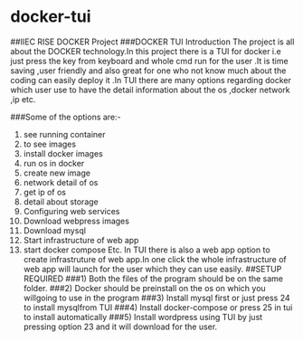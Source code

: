 # docker-tui
##IIEC RISE DOCKER Project
###DOCKER TUI
Introduction
The project is all about the DOCKER technology.In this project there is a TUI for docker i.e just press the key from keyboard and whole cmd run for the user .It is time saving ,user friendly and also great for one who not know much about the coding can easily deploy it .In TUI there are many options regarding docker which user use to have the detail information about the os ,docker network ,ip etc.

###Some of the options are:-
1) see running container
2) to see images
3) install docker images
4) run os in docker
5) create new image
6) network detail of os
7) get ip of os
8) detail about storage
9) Configuring web services
10) Download webpress images
11) Download mysql
12) Start infrastructure of web app
13) start docker compose 
Etc. In TUI there is also a web app option to create infrastruture of web app.In one click the whole infrastructure of web app will launch for the user which they can use easily.
##SETUP REQUIRED
###1) Both the files of the program should be on the same folder.
###2) Docker should be preinstall on the os on which you willgoing to use in the program
###3) Install mysql first or just press 24 to install mysqlfrom TUI
###4) Install docker-compose or press 25 in tui to install automatically
###5) Install wordpress using TUI by just pressing option 23 and it will download for the user.
